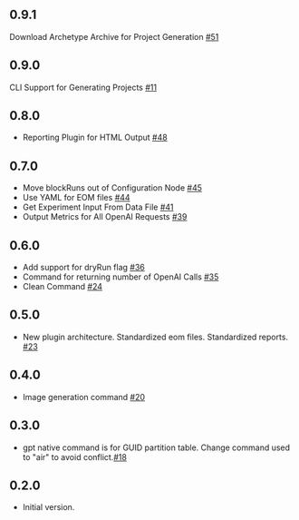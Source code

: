 ## 0.9.1
Download Archetype Archive for Project Generation [#51](https://github.com/sisbell/stackwire-gpt/issues/51)
## 0.9.0
CLI Support for Generating Projects [#11](https://github.com/sisbell/stackwire-gpt/issues/11)
## 0.8.0
- Reporting Plugin for HTML Output [#48](https://github.com/sisbell/stackwire-gpt/issues/48)
## 0.7.0
- Move blockRuns out of Configuration Node [#45](https://github.com/sisbell/stackwire-gpt/issues/45)
- Use YAML for EOM files [#44](https://github.com/sisbell/stackwire-gpt/issues/44)
- Get Experiment Input From Data File [#41](https://github.com/sisbell/stackwire-gpt/issues/41)
- Output Metrics for All OpenAI Requests [#39](https://github.com/sisbell/stackwire-gpt/issues/39)
## 0.6.0
- Add support for dryRun flag [#36](https://github.com/sisbell/stackwire-gpt/issues/36)
- Command for returning number of OpenAI Calls [#35](https://github.com/sisbell/stackwire-gpt/issues/35)
- Clean Command [#24](https://github.com/sisbell/stackwire-gpt/issues/24)
## 0.5.0
- New plugin architecture. Standardized eom files. Standardized reports. [#23](https://github.com/sisbell/stackwire-gpt/issues/23)
## 0.4.0
- Image generation command [#20](https://github.com/sisbell/stackwire-gpt/issues/20)
## 0.3.0
- gpt native command is for GUID partition table. Change command used to "air" to avoid conflict.[#18](https://github.com/sisbell/stackwire-gpt/issues/18)
## 0.2.0
- Initial version.
